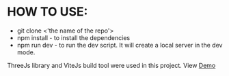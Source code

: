 # HOW TO USE:

* git clone <'the name of the repo'>
* npm install - to install the dependencies
* npm run dev - to run the dev script. It will create a local server in the dev mode.

ThreeJs library and ViteJs build tool were used in this project.
View [Demo](https://galaxy3d.netlify.app/)